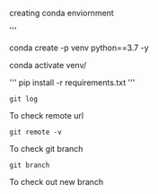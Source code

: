 creating conda enviornment

'''

conda create -p  venv python==3.7 -y

conda activate venv/


'''
pip install -r requirements.txt 
'''

``` status check git 
git log 
``` 


To check remote url
```
git remote -v 

```

To check git branch

```
git branch
```

To check out new branch 
```


